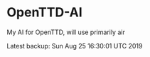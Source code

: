# OpenTTD-AI
My AI for OpenTTD, will use primarily air

Latest backup: Sun Aug 25 16:30:01 UTC 2019
